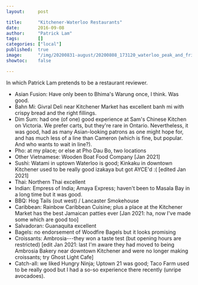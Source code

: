 ```yaml
---
layout:     post

title:      "Kitchener-Waterloo Restaurants"
date:       2016-09-08
author:     "Patrick Lam"
tags:       []
categories: ["local"]
published:  true
image:      "/img/20200831-august/20200808_173120_waterloo_peak_and_friends_header.jpg"
showtoc:    false

---
```


In which Patrick Lam pretends to be a restaurant reviewer.

* Asian Fusion: Have only been to Bhima's Warung once, I think. Was good.
* Bahn Mi: Givral Deli near Kitchener Market has excellent banh mi with crispy bread and the right fillings.
* Dim Sum: had one (of one) good experience at Sam's Chinese Kitchen on Victoria. We prefer carts, but they're rare in Ontario. Nevertheless, it was good, had as many Asian-looking patrons as one might hope for, and has much less of a line than Cameron (which is fine, but popular. And who wants to wait in line?).
* Pho: at my place; or else at Pho Dau Bo, two locations
* Other Vietnamese: Wooden Boat Food Company [Jan 2021]
* Sushi: Watami in uptown Waterloo is good; Kinkaku in downtown Kitchener used to be really good izakaya but got AYCE'd :( [edited Jan 2021]
* Thai: Northern Thai excellent
* Indian: Empress of India; Amaya Express; haven't been to Masala Bay in a long time but it was good.
* BBQ: Hog Tails (out west) / Lancaster Smokehouse
* Caribbean: Rainbow Caribbean Cuisine; plus a place at the Kitchener Market has the best Jamaican patties ever [Jan 2021: ha, now I've made some which are good too]
* Salvadoran: Guanaquita excellent
* Bagels: no endorsement of Woodfire Bagels but it looks promising
* Croissants: Ambrosia---they won a taste test (but opening hours are restricted) [edit Jan 2021: last I'm aware they had moved to being Ambrosia Bakery near downtown Kitchener and were no longer making croissants; try Ghost Light Cafe]
* Catch-all: we liked Hungry Ninja; Uptown 21 was good; Taco Farm used to be really good but I had a so-so experience there recently (unripe avocadoes).



